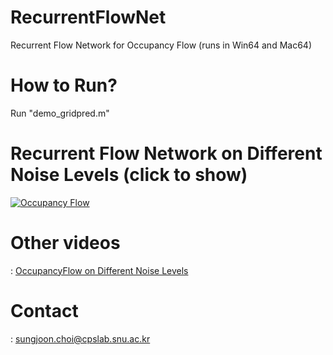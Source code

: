 # RecurrentFlowNet
Recurrent Flow Network for Occupancy Flow (runs in Win64 and Mac64)

# How to Run?
Run "demo_gridpred.m" 

# Recurrent Flow Network on Different Noise Levels (click to show)

[![Occupancy Flow](http://img.youtube.com/vi/twR3wYjwLrM/0.jpg)](https://www.youtube.com/watch?v=twR3wYjwLrM "Everything Is AWESOME")

# Other videos
: [OccupancyFlow on Different Noise Levels](https://www.youtube.com/playlist?list=PLtWMojn4UVnyP3HTiRFBxGbZ6lShB16E7)

# Contact
: sungjoon.choi@cpslab.snu.ac.kr 

